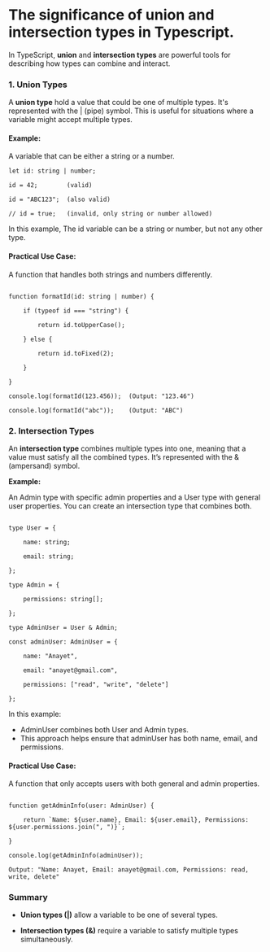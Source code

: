# The significance of union and intersection types in Typescript.

In TypeScript, **union** and **intersection types** are powerful tools for describing how types can combine and interact. 

### **1\. Union Types**

A **union type** hold a value that could be one of multiple types. It's represented with the | (pipe) symbol. This is useful for situations where a variable might accept multiple types.

#### **Example:**

A variable that can be either a string or a number.

```
let id: string | number;

id = 42;        (valid)

id = "ABC123";  (also valid)

// id = true;   (invalid, only string or number allowed)

```

In this example, The id variable can be a string or number, but not any other type.

#### **Practical Use Case:**

A function that handles both strings and numbers differently.

```

function formatId(id: string | number) {

    if (typeof id === "string") {

        return id.toUpperCase();

    } else {

        return id.toFixed(2);

    }

}

console.log(formatId(123.456));  (Output: "123.46")

console.log(formatId("abc"));    (Output: "ABC")

```

### **2\. Intersection Types**

An **intersection type** combines multiple types into one, meaning that a value must satisfy all the combined types. It’s represented with the & (ampersand) symbol. 

**Example:**

An Admin type with specific admin properties and a User type with general user properties. You can create an intersection type that combines both.

```

type User = {

    name: string;

    email: string;

};

type Admin = {

    permissions: string[];

};

type AdminUser = User & Admin;

const adminUser: AdminUser = {

    name: "Anayet",

    email: "anayet@gmail.com",

    permissions: ["read", "write", "delete"]

};

```

In this example:

*   AdminUser combines both User and Admin types.
*   This approach helps ensure that adminUser has both name, email, and permissions.
    

#### **Practical Use Case:**

A function that only accepts users with both general and admin properties.

```

function getAdminInfo(user: AdminUser) {

    return `Name: ${user.name}, Email: ${user.email}, Permissions: ${user.permissions.join(", ")}`;

}

console.log(getAdminInfo(adminUser));

Output: "Name: Anayet, Email: anayet@gmail.com, Permissions: read, write, delete"

```

### **Summary**

*   **Union types (|)** allow a variable to be one of several types.
    
*   **Intersection types (&)** require a variable to satisfy multiple types simultaneously.
